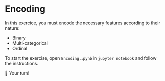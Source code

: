 # Encoding

In this exercice, you must encode the necessary features according to their nature:

- Binary
- Multi-categorical
- Ordinal

To start the exercise, open `Encoding.ipynb` in `jupyter notebook` and follow the instructions.

🚀 Your turn!
